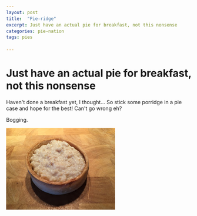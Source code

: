 ```yaml
---
layout: post
title:  "Pie-ridge"
excerpt: Just have an actual pie for breakfast, not this nonsense
categories: pie-nation
tags: pies

---
```


# Just have an actual pie for breakfast, not this nonsense

Haven't done a breakfast yet, I thought... So stick some porridge in a pie case and hope for the best!  Can't go wrong eh?

Bogging.

![Pie-ridge](/assets/2015-04-19-pie-ridge.jpeg)